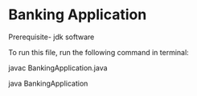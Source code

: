 # Banking Application

Prerequisite-
jdk software


To run this file, run the following command in terminal:

javac BankingApplication.java

java BankingApplication
